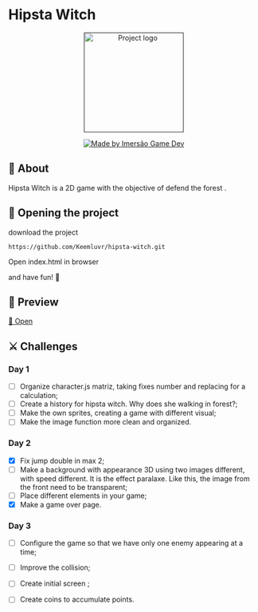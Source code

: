 
# Hipsta Witch

<p align="center">
  <a href="" rel="noopener">
 <img width=200px height=200px src="https://img.itch.zone/aW1hZ2UvNDg4MjMxLzI1MjIwODIuZ2lm/347x500/OX%2BTr8.gif" alt="Project logo"></a>
</p>



<p align="center">
  <a href="https://www.alura.com.br/imersao-gamedev-javascript">
    <img alt="Made by Imersão Game Dev" src="https://img.shields.io/badge/made%20by-Imersão%20Code%20Dev-blue">
  </a>
</p>





## 📝 About <a name = "about"></a>

Hipsta Witch is a 2D game with the objective of defend the forest .

## 🏁 Opening the project <a name = "getting_started"></a>

download the project
```
https://github.com/Keemluvr/hipsta-witch.git
```
Open index.html in browser

and have fun! 🤗 

## 🚀 Preview <a name = "deployment"></a>

[🔗 Open](https://hipsta-witch.vercel.app)


## ⚔️ Challenges
### Day 1

- [ ] Organize character.js matriz, taking fixes number and replacing for a calculation;  
- [ ] Create a history for hipsta witch. Why does she  walking in forest?;  
- [ ] Make the own sprites, creating a game with different visual;
- [ ] Make the image function more clean and organized.

### Day 2

- [x] Fix jump double in max 2;  
- [ ] Make a background with appearance 3D using two images different, with speed different. It is the effect paralaxe. Like this, the image from the front need to be transparent;  
- [ ] Place different elements in your game;
- [x] Make a game over page.

### Day 3

- [ ] Configure the game so that we have only one enemy appearing at a time;  
- [ ] Improve the collision;  
- [ ] Create initial screen ;
- [ ] Create coins to accumulate points.


